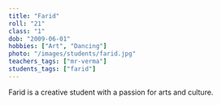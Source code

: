 ```yaml
---
title: "Farid"
roll: "21"
class: "1"
dob: "2009-06-01"
hobbies: ["Art", "Dancing"]
photo: "/images/students/farid.jpg"
teachers_tags: ["mr-verma"]
students_tags: ["farid"]
---
```

Farid is a creative student with a passion for arts and culture.